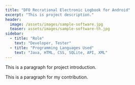 ```yaml
---
title: "DFO Recrational Electronic Logbook for Android"
excerpt: "This is project description."
header:
  image: /assets/images/sample-software.jpg
  teaser: assets/images/sample-software-th.jpg
sidebar:
  - title: "Role"
    text: "Developer, Tester"
  - title: "Programming Languages Used"
    text: "Java, HTML, CSS, SQLite, API, XML"
---
```


This is a paragraph for project introduction.

This is a paragraph for my contribution.
